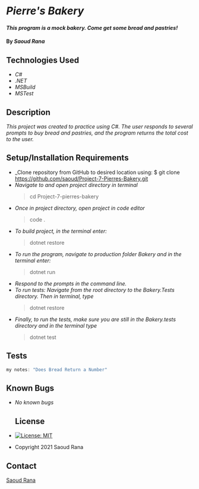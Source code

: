 # _Pierre's Bakery_

#### _This program is a mock bakery. Come get some bread and pastries!_

#### By _**Saoud Rana**_

## Technologies Used

* _C#_
* _.NET_
* _MSBuild_
* _MSTest_

## Description

_This project was created to practice using C#. The user responds to several prompts to buy bread and pastries, and the program returns the total cost to the user._

## Setup/Installation Requirements

* _Clone repository from GitHub to desired location using: $ git clone https://github.com/saoud/Project-7-Pierres-Bakery.git
* _Navigate to and open project directory in terminal_
  > cd Project-7-pierres-bakery
* _Once in project directory, open project in code editor_
  >code .
* _To build project, in the terminal enter:_
  >dotnet restore
* _To run the program, navigate to production folder Bakery and in the terminal enter:_
  >dotnet run
* _Respond to the prompts in the command line._
* _To run tests: Navigate from the root directory to the Bakery.Tests directory. Then in terminal, type_
  >dotnet restore
* _Finally, to run the tests, make sure you are still in the Bakery.tests directory and in the terminal type_
  >dotnet test

## Tests

```csharp
my notes: "Does Bread Return a Number"
```
## Known Bugs

* _No known bugs_

    ## License
* [![License: MIT](https://img.shields.io/badge/License-MIT-yellow.svg)](https://github.com/saoud/csharp-TDD-template/blob/main/LICENSE)
* Copyright 2021 Saoud Rana
## Contact
[Saoud Rana](mailto:githubissues@saoud.dev)
